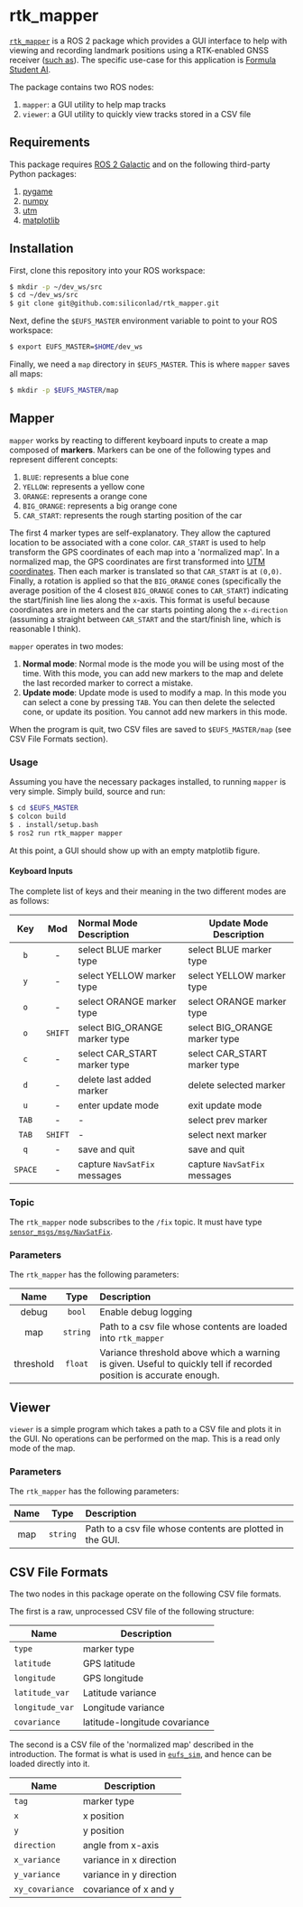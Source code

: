 # rtk_mapper

[`rtk_mapper`](https://github.com/siliconlad/rtk_mapper) is a ROS 2 package which provides a GUI interface to help with
viewing and recording landmark positions using a
RTK-enabled GNSS receiver ([such as](https://www.ardusimple.com/product/simplertk2b-starter-kit-lr-ip65/)). The
specific use-case for this application is
[Formula Student AI](https://www.imeche.org/events/formula-student/team-information/fs-ai).

The package contains two ROS nodes:

1. `mapper`: a GUI utility to help map tracks
2. `viewer`: a GUI utility to quickly view tracks stored in a CSV file

## Requirements

This package requires [ROS 2 Galactic](https://docs.ros.org/en/galactic/Installation.html) and on the following
third-party Python packages:

1. [pygame](https://pypi.org/project/pygame/)
2. [numpy](https://pypi.org/project/numpy/)
3. [utm](https://pypi.org/project/utm/)
4. [matplotlib](https://pypi.org/project/matplotlib/)

## Installation

First, clone this repository into your ROS workspace:

```bash
$ mkdir -p ~/dev_ws/src
$ cd ~/dev_ws/src
$ git clone git@github.com:siliconlad/rtk_mapper.git
```

Next, define the `$EUFS_MASTER` environment variable to point to your ROS workspace:

```bash
$ export EUFS_MASTER=$HOME/dev_ws
```

Finally, we need a `map` directory in `$EUFS_MASTER`. This is where `mapper` saves all maps:

```bash
$ mkdir -p $EUFS_MASTER/map
```

## Mapper

`mapper` works by reacting to different keyboard inputs to create a map composed of **markers**. Markers can be
one of the following types and represent different concepts:

1. `BLUE`: represents a blue cone
2. `YELLOW`: represents a yellow cone
3. `ORANGE`: represents a orange cone
4. `BIG_ORANGE`: represents a big orange cone
5. `CAR_START`: represents the rough starting position of the car

The first 4 marker types are self-explanatory. They allow the captured location to be associated with a cone color.
`CAR_START` is used to help transform the GPS coordinates of each map into a 'normalized map'. In a normalized map, the
GPS coordinates are first transformed into
[UTM coordinates](https://en.wikipedia.org/wiki/Universal_Transverse_Mercator_coordinate_system). Then each marker
is translated so that `CAR_START` is at `(0,0)`. Finally, a rotation is applied so that the `BIG_ORANGE` cones
(specifically the average position of the 4 closest `BIG_ORANGE` cones to `CAR_START`) indicating the start/finish line
lies along the `x`-axis. This format is useful because coordinates are in meters and the car starts pointing along
the `x-direction` (assuming a straight between `CAR_START` and the start/finish line, which is reasonable I think).

`mapper` operates in two modes:

1. **Normal mode**: Normal mode is the mode you will be using most of the time. With this mode, you can add new markers
   to the map and delete the last recorded marker to correct a mistake.
2. **Update mode**: Update mode is used to modify a map. In this mode you can select a cone by pressing `TAB`. You can
   then delete the selected cone, or update its position. You cannot add new markers in this mode.

When the program is quit, two CSV files are saved to `$EUFS_MASTER/map` (see CSV File Formats section).

### Usage

Assuming you have the necessary packages installed, to running `mapper` is very simple. Simply build, source
and run:

```bash
$ cd $EUFS_MASTER
$ colcon build
$ . install/setup.bash
$ ros2 run rtk_mapper mapper
```

At this point, a GUI should show up with an empty matplotlib figure.

#### Keyboard Inputs

The complete list of keys and their meaning in the two different modes are as follows:

|   Key   |   Mod   | Normal Mode Description       | Update Mode Description       |
|:-------:|:-------:|:------------------------------|-------------------------------|
|   `b`   |    -    | select BLUE marker type       | select BLUE marker type       |
|   `y`   |    -    | select YELLOW marker type     | select YELLOW marker type     |
|   `o`   |    -    | select ORANGE marker type     | select ORANGE marker type     |
|   `o`   | `SHIFT` | select BIG_ORANGE marker type | select BIG_ORANGE marker type |
|   `c`   |    -    | select CAR_START marker type  | select CAR_START marker type  |
|   `d`   |    -    | delete last added marker      | delete selected marker        |
|   `u`   |    -    | enter update mode             | exit update mode              |
|  `TAB`  |    -    | -                             | select prev marker            |
|  `TAB`  | `SHIFT` | -                             | select next marker            |
|   `q`   |    -    | save and quit                 | save and quit                 |
| `SPACE` |    -    | capture `NavSatFix` messages  | capture `NavSatFix` messages  |

### Topic

The `rtk_mapper` node subscribes to the `/fix` topic. It must have
type [`sensor_msgs/msg/NavSatFix`](http://docs.ros.org/en/api/sensor_msgs/html/msg/NavSatFix.html).

### Parameters

The `rtk_mapper` has the following parameters:

|   Name    |   Type   | Description                                                                                                        |
|:---------:|:--------:|:-------------------------------------------------------------------------------------------------------------------|
|   debug   |  `bool`  | Enable debug logging                                                                                               |
|    map    | `string` | Path to a csv file whose contents are loaded into `rtk_mapper`                                                     |
| threshold |  `float`  | Variance threshold above which a warning is given. Useful to quickly tell if recorded position is accurate enough. |

## Viewer

`viewer` is a simple program which takes a path to a CSV file and plots it in the GUI. No operations can be performed
on the map. This is a read only mode of the map.

### Parameters

The `rtk_mapper` has the following parameters:

|   Name    |   Type   | Description                                               |
|:---------:|:--------:|:----------------------------------------------------------|
|    map    | `string` | Path to a csv file whose contents are plotted in the GUI. |

## CSV File Formats

The two nodes in this package operate on the following CSV file formats.

The first is a raw, unprocessed CSV file of the following structure:

| Name          | Description                   |
|---------------|-------------------------------|
| `type`          | marker type                   |
| `latitude`      | GPS latitude                  |
| `longitude`     | GPS longitude                 |
| `latitude_var`  | Latitude variance             |
| `longitude_var` | Longitude variance            |
| `covariance`    | latitude-longitude covariance |

The second is a CSV file of the 'normalized map' described in the introduction. The format is what is used in
[`eufs_sim`](https://gitlab.com/eufs/eufs_sim), and hence can be loaded directly into it.

| Name          | Description             |
|---------------|-------------------------|
| `tag`           | marker type             |
| `x`             | x position              |
| `y`             | y position              |
| `direction`     | angle from x-axis       |
| `x_variance`    | variance in x direction |
| `y_variance`    | variance in y direction |
| `xy_covariance` | covariance of x and y   |
